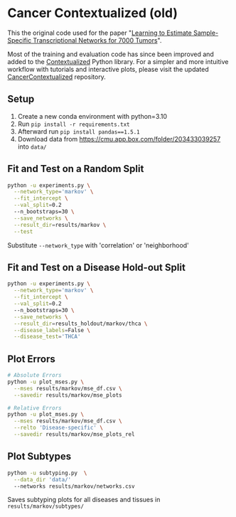 # Cancer Contextualized (old)

This the original code used for the paper "[Learning to Estimate Sample-Specific Transcriptional Networks for 7000 Tumors](https://www.biorxiv.org/content/10.1101/2023.12.01.569658v1)".

Most of the training and evaluation code has since been improved and added to the  [Contextualized](https://contextualized.ml/) Python library.
For a simpler and more intuitive workflow with tutorials and interactive plots, please visit the updated [CancerContextualized](https://github.com/cnellington/CancerContextualized/) repository.


## Setup
1. Create a new conda environment with python=3.10
2. Run `pip install -r requirements.txt`
3. Afterward run `pip install pandas==1.5.1`
3. Download data from https://cmu.app.box.com/folder/203433039257 into `data/`

## Fit and Test on a Random Split
```bash
python -u experiments.py \
  --network_type='markov' \
  --fit_intercept \
  --val_split=0.2 
  --n_bootstraps=30 \
  --save_networks \
  --result_dir=results/markov \
  --test
```
Substitute `--network_type` with 'correlation' or 'neighborhood'

## Fit and Test on a Disease Hold-out Split
```bash
python -u experiments.py \
  --network_type='markov' \
  --fit_intercept \
  --val_split=0.2 
  --n_bootstraps=30 \
  --save_networks \
  --result_dir=results_holdout/markov/thca \
  --disease_labels=False \
  --disease_test='THCA' 
```

## Plot Errors
```bash
# Absolute Errors
python -u plot_mses.py \
  --mses results/markov/mse_df.csv \
  --savedir results/markov/mse_plots

# Relative Errors
python -u plot_mses.py \
  --mses results/markov/mse_df.csv \
  --relto 'Disease-specific' \
  --savedir results/markov/mse_plots_rel
```

## Plot Subtypes
```bash
python -u subtyping.py  \
  --data_dir 'data/'
  --networks results/markov/networks.csv 
```
Saves subtyping plots for all diseases and tissues in `results/markov/subtypes/`
